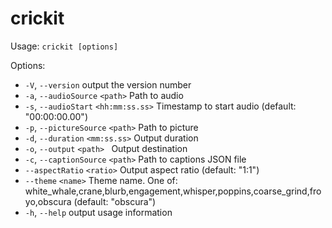 # crickit

Usage: `crickit [options]`

Options:
-  `-V`, `--version`                   output the version number
-  `-a`, `--audioSource` `<path>`        Path to audio
-  `-s`, `--audioStart` `<hh:mm:ss.ss>`  Timestamp to start audio (default: "00:00:00.00")
-  `-p`, `--pictureSource` `<path>`      Path to picture
-  `-d`, `--duration` `<mm:ss.ss>`       Output duration
-  `-o`, `--output` `<path> `            Output destination
-  `-c`, `--captionSource` `<path>`      Path to captions JSON file
-  `--aspectRatio` `<ratio>`           Output aspect ratio (default: "1:1")
-  `--theme` `<name>`                  Theme name. One of: white_whale,crane,blurb,engagement,whisper,poppins,coarse_grind,froyo,obscura (default: "obscura")
-  `-h`, `--help`                      output usage information
